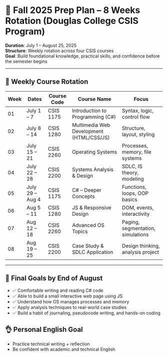# 📆 Fall 2025 Prep Plan – 8 Weeks Rotation (Douglas College CSIS Program)

**Duration**: July 1 – August 25, 2025  
**Structure**: Weekly rotation across four CSIS courses  
**Goal**: Build foundational knowledge, practical skills, and confidence before the semester begins

---

## 🔄 Weekly Course Rotation

| Week | Dates           | Course Code | Course Name                              | Focus                             |
| ---- | --------------- | ----------- | ---------------------------------------- | --------------------------------- |
| 01   | July 1 – 7      | CSIS 1175   | Introduction to Programming (C#)         | Syntax, logic, control flow       |
| 02   | July 8 – 14     | CSIS 1280   | Multimedia Web Development (HTML/CSS/JS) | Structure, layout, styling        |
| 03   | July 15 – 21    | CSIS 2260   | Operating Systems                        | Processes, memory, file systems   |
| 04   | July 22 – 28    | CSIS 2200   | Systems Analysis & Design                | SDLC, IS theory, modeling         |
| 05   | July 29 – Aug 4 | CSIS 1175   | C# – Deeper Concepts                     | Functions, loops, OOP basics      |
| 06   | Aug 5 – 11      | CSIS 1280   | JS & Responsive Design                   | DOM, events, interactivity        |
| 07   | Aug 12 – 18     | CSIS 2260   | Advanced OS Topics                       | Paging, segmentation, simulations |
| 08   | Aug 19 – 25     | CSIS 2200   | Case Study & SDLC Application            | Design thinking, analysis project |

---

## 🧠 Final Goals by End of August

- ✅ Comfortable writing and reading C# code
- ✅ Able to build a small interactive web page using JS
- ✅ Understand how OS manages processes and memory
- ✅ Apply analysis techniques to real-world case studies
- ✅ Build a habit of journaling, pseudocode writing, and hands-on coding

## 👌 Personal English Goal

- Practice technical writing + reflection
- Be confident with academic and technical English
